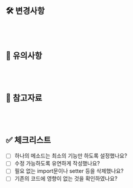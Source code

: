 ## 🛠️ 변경사항

</br>
</br>

## 🚨 유의사항

</br>
</br>

## 🔎 참고자료

</br>
</br>

## ✅ 체크리스트
- [ ] 하나의 메소드는 최소의 기능만 하도록 설정했나요?
- [ ] 수정 가능하도록 유연하게 작성했나요?
- [ ] 필요 없는 import문이나 setter 등을 삭제했나요?
- [ ] 기존의 코드에 영향이 없는 것을 확인하였나요?
